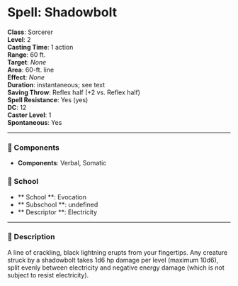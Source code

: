 
# Spell: Shadowbolt
**Class**: Sorcerer  
**Level**: 2  
**Casting Time**: 1 action  
**Range**: 60 ft.  
**Target**: _None_  
**Area**: 60-ft. line  
**Effect**: _None_  
**Duration**: instantaneous; see text  
**Saving Throw**: Reflex half (+2 vs. Reflex half)  
**Spell Resistance**: Yes (yes)  
**DC**: 12  
**Caster Level**: 1  
**Spontaneous**: Yes

---

### 🔮 Components
- **Components**: Verbal, Somatic

### 🏫 School
- ** School **: Evocation
- ** Subschool **: undefined
- ** Descriptor **: Electricity
---

### 📜 Description
A line of crackling, black lightning erupts from your fingertips. Any creature struck by a shadowbolt takes 1d6 hp damage per level (maximum 10d6), split evenly between electricity and negative energy damage (which is not subject to resist electricity).
